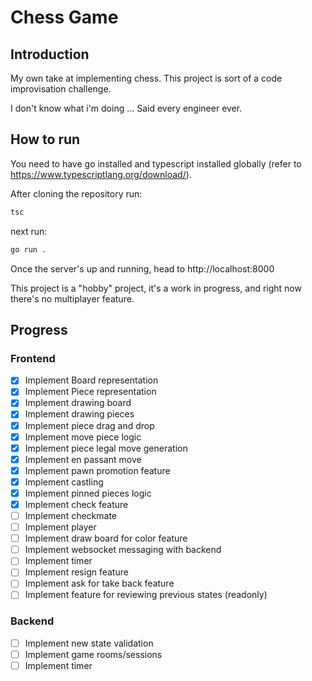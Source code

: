 # Chess Game

## Introduction

My own take at implementing chess. This project is sort of a code improvisation challenge.

I don't know what i'm doing ... Said every engineer ever.

## How to run

You need to have go installed and typescript installed globally (refer to https://www.typescriptlang.org/download/).


After cloning the repository run:
```bash
tsc
```

next run:

```bash
go run .
```

Once the server's up and running, head to http://localhost:8000

This project is a "hobby" project, it's a work in progress, and right now there's no multiplayer feature.

## Progress

### Frontend

- [X] Implement Board representation
- [X] Implement Piece representation
- [X] Implement drawing board
- [X] Implement drawing pieces
- [X] Implement piece drag and drop
- [X] Implement move piece logic
- [X] Implement piece legal move generation
- [X] Implement en passant move
- [X] Implement pawn promotion feature
- [X] Implement castling
- [X] Implement pinned pieces logic
- [X] Implement check feature
- [ ] Implement checkmate
- [ ] Implement player
- [ ] Implement draw board for color feature
- [ ] Implement websocket messaging with backend
- [ ] Implement timer
- [ ] Implement resign feature
- [ ] Implement ask for take back feature
- [ ] Implement feature for reviewing previous states (readonly)

### Backend

- [ ] Implement new state validation
- [ ] Implement game rooms/sessions
- [ ] Implement timer